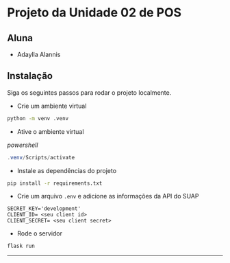 # Projeto da Unidade 02 de POS

## Aluna
- Adaylla Alannis

## Instalação

Siga os seguintes passos para rodar o projeto localmente.

- Crie um ambiente virtual

```bash
python -m venv .venv
```

- Ative o ambiente virtual

*powershell*
```powershell
.venv/Scripts/activate
```

- Instale as dependências do projeto

```bash
pip install -r requirements.txt
```

- Crie um arquivo `.env` e adicione as informações da API do SUAP

```
SECRET_KEY='development'
CLIENT_ID= <seu client id>
CLIENT_SECRET= <seu client secret>
```

- Rode o servidor

```bash
flask run
```

---